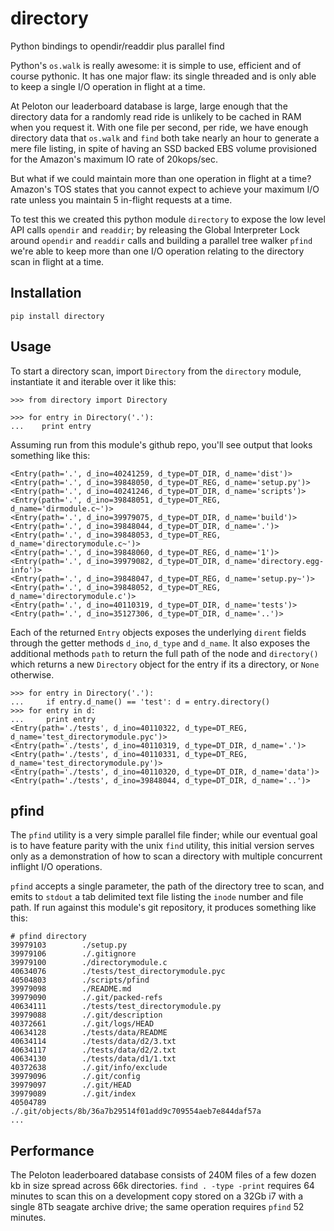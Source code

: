 # directory
Python bindings to opendir/readdir plus parallel find

Python's `os.walk` is really awesome: it is simple to use, efficient
and of course pythonic.  It has one major flaw: its single threaded
and is only able to keep a single I/O operation in flight at a time.

At Peloton our leaderboard database is large, large enough that the
directory data for a randomly read ride is unlikely to be cached in
RAM when you request it.  With one file per second, per ride, we have
enough directory data that `os.walk` and `find` both take nearly an
hour to generate a mere file listing, in spite of having an SSD backed
EBS volume provisioned for the Amazon's maximum IO rate of 20kops/sec. 

But what if we could maintain more than one operation in flight at a
time?  Amazon's TOS states that you cannot expect to achieve your
maximum I/O rate unless you maintain 5 in-flight requests at a time.

To test this we created this python module `directory` to expose the
low level API calls `opendir` and `readdir`; by releasing the Global
Interpreter Lock around `opendir` and `readdir` calls and building a
parallel tree walker `pfind` we're able to keep more than one I/O
operation relating to the directory scan in flight at a time.


## Installation

`pip install directory`

## Usage

To start a directory scan, import `Directory` from the `directory`
module, instantiate it and iterable over it like this:

```
>>> from directory import Directory

>>> for entry in Directory('.'):
...    print entry
```

Assuming run from this module's github repo, you'll see output that
looks something like this:

```
<Entry(path='.', d_ino=40241259, d_type=DT_DIR, d_name='dist')>
<Entry(path='.', d_ino=39848050, d_type=DT_REG, d_name='setup.py')>
<Entry(path='.', d_ino=40241246, d_type=DT_DIR, d_name='scripts')>
<Entry(path='.', d_ino=39848051, d_type=DT_REG, d_name='dirmodule.c~')>
<Entry(path='.', d_ino=39979075, d_type=DT_DIR, d_name='build')>
<Entry(path='.', d_ino=39848044, d_type=DT_DIR, d_name='.')>
<Entry(path='.', d_ino=39848053, d_type=DT_REG, d_name='directorymodule.c~')>
<Entry(path='.', d_ino=39848060, d_type=DT_REG, d_name='1')>
<Entry(path='.', d_ino=39979082, d_type=DT_DIR, d_name='directory.egg-info')>
<Entry(path='.', d_ino=39848047, d_type=DT_REG, d_name='setup.py~')>
<Entry(path='.', d_ino=39848052, d_type=DT_REG, d_name='directorymodule.c')>
<Entry(path='.', d_ino=40110319, d_type=DT_DIR, d_name='tests')>
<Entry(path='.', d_ino=35127306, d_type=DT_DIR, d_name='..')>
```

Each of the returned `Entry` objects exposes the underlying `dirent`
fields through the getter methods `d_ino`, `d_type` and `d_name`.  It
also exposes the additional methods `path` to return the full path of
the node and `directory()` which returns a new `Directory` object for
the entry if its a directory, or `None` otherwise. 

```
>>> for entry in Directory('.'):
...     if entry.d_name() == 'test': d = entry.directory()
>>> for entry in d:
...     print entry
<Entry(path='./tests', d_ino=40110322, d_type=DT_REG, d_name='test_directorymodule.pyc')>
<Entry(path='./tests', d_ino=40110319, d_type=DT_DIR, d_name='.')>
<Entry(path='./tests', d_ino=40110331, d_type=DT_REG, d_name='test_directorymodule.py')>
<Entry(path='./tests', d_ino=40110320, d_type=DT_DIR, d_name='data')>
<Entry(path='./tests', d_ino=39848044, d_type=DT_DIR, d_name='..')>
```

## pfind

The `pfind` utility is a very simple parallel file finder; while our
eventual goal is to have feature parity with the unix `find` utility,
this initial version serves only as a demonstration of how to scan a
directory with multiple concurrent inflight I/O operations.

`pfind` accepts a single parameter, the path of the directory tree to
scan, and emits to `stdout` a tab delimited text file listing the
`inode` number and file path.  If run against this module's git
repository, it produces something like this:

```
# pfind directory
39979103        ./setup.py
39979106        ./.gitignore
39979100        ./directorymodule.c
40634076        ./tests/test_directorymodule.pyc
40504803        ./scripts/pfind
39979098        ./README.md
39979090        ./.git/packed-refs
40634111        ./tests/test_directorymodule.py
39979088        ./.git/description
40372661        ./.git/logs/HEAD
40634128        ./tests/data/README
40634114        ./tests/data/d2/3.txt
40634117        ./tests/data/d2/2.txt
40634130        ./tests/data/d1/1.txt
40372638        ./.git/info/exclude
39979096        ./.git/config
39979097        ./.git/HEAD
39979089        ./.git/index
40504789        ./.git/objects/8b/36a7b29514f01add9c709554aeb7e844daf57a
...
```

## Performance

The Peloton leaderboared database consists of 240M files of a few
dozen kb in size spread across 66k directories.  `find . -type -print`
requires 64 minutes to scan this on a development copy stored on a
32Gb i7 with a single 8Tb seagate archive drive; the same operation
requires `pfind` 52 minutes.